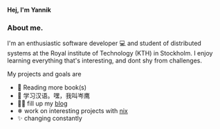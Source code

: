 #### Hej, I'm Yannik

### About me.

I'm an enthusiastic software developer 💻 and student of distributed systems at the Royal institute of Technology (KTH) in Stockholm.
I enjoy learning everything that's interesting, and dont shy from challenges.

My projects and goals are
- 📖 Reading more book(s)
- 🐉 学习汉语。嘿，我叫岑鹰
- ✍🏼 fill up my [blog](https://blog.ysndr.de)
- ❄ work on interesting projects with [nix](https://nixos.org/)
- ✨ changing constantly
